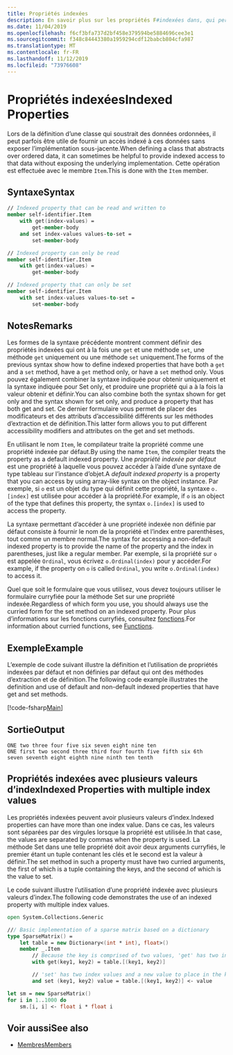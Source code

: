 ```yaml
---
title: Propriétés indexées
description: En savoir plus sur les propriétés F#indexées dans, qui permettent un accès de type tableau aux données ordonnées.
ms.date: 11/04/2019
ms.openlocfilehash: f6cf3bfa737d2bf458e379594be5884696cee3e1
ms.sourcegitcommit: f348c84443380a1959294cdf12babcb804cfa987
ms.translationtype: MT
ms.contentlocale: fr-FR
ms.lasthandoff: 11/12/2019
ms.locfileid: "73976608"
---
```

# <a name="indexed-properties"></a><span data-ttu-id="1ab4c-103">Propriétés indexées</span><span class="sxs-lookup"><span data-stu-id="1ab4c-103">Indexed Properties</span></span>

<span data-ttu-id="1ab4c-104">Lors de la définition d’une classe qui soustrait des données ordonnées, il peut parfois être utile de fournir un accès indexé à ces données sans exposer l’implémentation sous-jacente.</span><span class="sxs-lookup"><span data-stu-id="1ab4c-104">When defining a class that abstracts over ordered data, it can sometimes be helpful to provide indexed access to that data without exposing the underlying implementation.</span></span> <span data-ttu-id="1ab4c-105">Cette opération est effectuée avec le membre `Item`.</span><span class="sxs-lookup"><span data-stu-id="1ab4c-105">This is done with the `Item` member.</span></span>

## <a name="syntax"></a><span data-ttu-id="1ab4c-106">Syntaxe</span><span class="sxs-lookup"><span data-stu-id="1ab4c-106">Syntax</span></span>

```fsharp
// Indexed property that can be read and written to
member self-identifier.Item
    with get(index-values) =
        get-member-body
    and set index-values values-to-set =
        set-member-body

// Indexed property can only be read
member self-identifier.Item
    with get(index-values) =
        get-member-body

// Indexed property that can only be set
member self-identifier.Item
    with set index-values values-to-set =
        set-member-body
```

## <a name="remarks"></a><span data-ttu-id="1ab4c-107">Notes</span><span class="sxs-lookup"><span data-stu-id="1ab4c-107">Remarks</span></span>

<span data-ttu-id="1ab4c-108">Les formes de la syntaxe précédente montrent comment définir des propriétés indexées qui ont à la fois une `get` et une méthode `set`, une méthode `get` uniquement ou une méthode `set` uniquement.</span><span class="sxs-lookup"><span data-stu-id="1ab4c-108">The forms of the previous syntax show how to define indexed properties that have both a `get` and a `set` method, have a `get` method only, or have a `set` method only.</span></span> <span data-ttu-id="1ab4c-109">Vous pouvez également combiner la syntaxe indiquée pour obtenir uniquement et la syntaxe indiquée pour Set only, et produire une propriété qui a à la fois la valeur obtenir et définir.</span><span class="sxs-lookup"><span data-stu-id="1ab4c-109">You can also combine both the syntax shown for get only and the syntax shown for set only, and produce a property that has both get and set.</span></span> <span data-ttu-id="1ab4c-110">Ce dernier formulaire vous permet de placer des modificateurs et des attributs d’accessibilité différents sur les méthodes d’extraction et de définition.</span><span class="sxs-lookup"><span data-stu-id="1ab4c-110">This latter form allows you to put different accessibility modifiers and attributes on the get and set methods.</span></span>

<span data-ttu-id="1ab4c-111">En utilisant le nom `Item`, le compilateur traite la propriété comme une propriété indexée par défaut.</span><span class="sxs-lookup"><span data-stu-id="1ab4c-111">By using the name `Item`, the compiler treats the property as a default indexed property.</span></span> <span data-ttu-id="1ab4c-112">Une *propriété indexée par défaut* est une propriété à laquelle vous pouvez accéder à l’aide d’une syntaxe de type tableau sur l’instance d’objet.</span><span class="sxs-lookup"><span data-stu-id="1ab4c-112">A *default indexed property* is a property that you can access by using array-like syntax on the object instance.</span></span> <span data-ttu-id="1ab4c-113">Par exemple, si `o` est un objet du type qui définit cette propriété, la syntaxe `o.[index]` est utilisée pour accéder à la propriété.</span><span class="sxs-lookup"><span data-stu-id="1ab4c-113">For example, if `o` is an object of the type that defines this property, the syntax `o.[index]` is used to access the property.</span></span>

<span data-ttu-id="1ab4c-114">La syntaxe permettant d’accéder à une propriété indexée non définie par défaut consiste à fournir le nom de la propriété et l’index entre parenthèses, tout comme un membre normal.</span><span class="sxs-lookup"><span data-stu-id="1ab4c-114">The syntax for accessing a non-default indexed property is to provide the name of the property and the index in parentheses, just like a regular member.</span></span> <span data-ttu-id="1ab4c-115">Par exemple, si la propriété sur `o` est appelée `Ordinal`, vous écrivez `o.Ordinal(index)` pour y accéder.</span><span class="sxs-lookup"><span data-stu-id="1ab4c-115">For example, if the property on `o` is called `Ordinal`, you write `o.Ordinal(index)` to access it.</span></span>

<span data-ttu-id="1ab4c-116">Quel que soit le formulaire que vous utilisez, vous devez toujours utiliser le formulaire curryfiée pour la méthode Set sur une propriété indexée.</span><span class="sxs-lookup"><span data-stu-id="1ab4c-116">Regardless of which form you use, you should always use the curried form for the set method on an indexed property.</span></span> <span data-ttu-id="1ab4c-117">Pour plus d’informations sur les fonctions curryfiés, consultez [fonctions](../functions/index.md).</span><span class="sxs-lookup"><span data-stu-id="1ab4c-117">For information about curried functions, see [Functions](../functions/index.md).</span></span>

## <a name="example"></a><span data-ttu-id="1ab4c-118">Exemple</span><span class="sxs-lookup"><span data-stu-id="1ab4c-118">Example</span></span>

<span data-ttu-id="1ab4c-119">L’exemple de code suivant illustre la définition et l’utilisation de propriétés indexées par défaut et non définies par défaut qui ont des méthodes d’extraction et de définition.</span><span class="sxs-lookup"><span data-stu-id="1ab4c-119">The following code example illustrates the definition and use of default and non-default indexed properties that have get and set methods.</span></span>

[!code-fsharp[Main](~/samples/snippets/fsharp/lang-ref-1/snippet3301.fs)]

## <a name="output"></a><span data-ttu-id="1ab4c-120">Sortie</span><span class="sxs-lookup"><span data-stu-id="1ab4c-120">Output</span></span>

```console
ONE two three four five six seven eight nine ten
ONE first two second three third four fourth five fifth six 6th
seven seventh eight eighth nine ninth ten tenth
```

## <a name="indexed-properties-with-multiple-index-values"></a><span data-ttu-id="1ab4c-121">Propriétés indexées avec plusieurs valeurs d’index</span><span class="sxs-lookup"><span data-stu-id="1ab4c-121">Indexed Properties with multiple index values</span></span>

<span data-ttu-id="1ab4c-122">Les propriétés indexées peuvent avoir plusieurs valeurs d’index.</span><span class="sxs-lookup"><span data-stu-id="1ab4c-122">Indexed properties can have more than one index value.</span></span> <span data-ttu-id="1ab4c-123">Dans ce cas, les valeurs sont séparées par des virgules lorsque la propriété est utilisée.</span><span class="sxs-lookup"><span data-stu-id="1ab4c-123">In that case, the values are separated by commas when the property is used.</span></span> <span data-ttu-id="1ab4c-124">La méthode Set dans une telle propriété doit avoir deux arguments curryfiés, le premier étant un tuple contenant les clés et le second est la valeur à définir.</span><span class="sxs-lookup"><span data-stu-id="1ab4c-124">The set method in such a property must have two curried arguments, the first of which is a tuple containing the keys, and the second of which is the value to set.</span></span>

<span data-ttu-id="1ab4c-125">Le code suivant illustre l’utilisation d’une propriété indexée avec plusieurs valeurs d’index.</span><span class="sxs-lookup"><span data-stu-id="1ab4c-125">The following code demonstrates the use of an indexed property with multiple index values.</span></span>

```fsharp
open System.Collections.Generic

/// Basic implementation of a sparse matrix based on a dictionary
type SparseMatrix() =
    let table = new Dictionary<(int * int), float>()
    member _.Item
        // Because the key is comprised of two values, 'get' has two index values
        with get(key1, key2) = table.[(key1, key2)]

        // 'set' has two index values and a new value to place in the key's position
        and set (key1, key2) value = table.[(key1, key2)] <- value

let sm = new SparseMatrix()
for i in 1..1000 do
    sm.[i, i] <- float i * float i
```

## <a name="see-also"></a><span data-ttu-id="1ab4c-126">Voir aussi</span><span class="sxs-lookup"><span data-stu-id="1ab4c-126">See also</span></span>

- [<span data-ttu-id="1ab4c-127">Membres</span><span class="sxs-lookup"><span data-stu-id="1ab4c-127">Members</span></span>](index.md)

